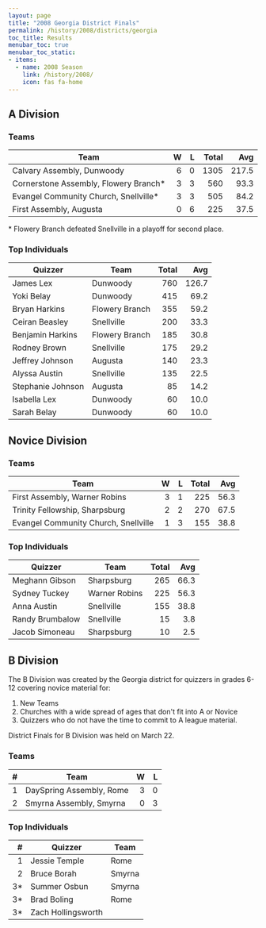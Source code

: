 ```yaml
---
layout: page
title: "2008 Georgia District Finals"
permalink: /history/2008/districts/georgia
toc_title: Results
menubar_toc: true
menubar_toc_static:
- items:
  - name: 2008 Season
    link: /history/2008/
    icon: fas fa-home
---
```


## A Division

### Teams

| Team                                  |    W |    L | Total |   Avg |
| ------------------------------------- | ---: | ---: | ----: | ----: |
| Calvary Assembly, Dunwoody            |    6 |    0 |  1305 | 217.5 |
| Cornerstone Assembly, Flowery Branch* |    3 |    3 |   560 |  93.3 |
| Evangel Community Church, Snellville* |    3 |    3 |   505 |  84.2 |
| First Assembly, Augusta               |    0 |    6 |   225 |  37.5 |

\* Flowery Branch defeated Snellville in a playoff for second place.

### Top Individuals

| Quizzer           | Team           | Total |   Avg |
| ----------------- | -------------- | ----: | ----: |
| James Lex         | Dunwoody       |   760 | 126.7 |
| Yoki Belay        | Dunwoody       |   415 |  69.2 |
| Bryan Harkins     | Flowery Branch |   355 |  59.2 |
| Ceiran Beasley    | Snellville     |   200 |  33.3 |
| Benjamin Harkins  | Flowery Branch |   185 |  30.8 |
| Rodney Brown      | Snellville     |   175 |  29.2 |
| Jeffrey Johnson   | Augusta        |   140 |  23.3 |
| Alyssa Austin     | Snellville     |   135 |  22.5 |
| Stephanie Johnson | Augusta        |    85 |  14.2 |
| Isabella Lex      | Dunwoody       |    60 |  10.0 |
| Sarah Belay       | Dunwoody       |    60 |  10.0 |

## Novice Division

### Teams

| Team                                 |    W |    L | Total |  Avg |
| ------------------------------------ | ---: | ---: | ----: | ---: |
| First Assembly, Warner Robins        |    3 |    1 |   225 | 56.3 |
| Trinity Fellowship, Sharpsburg       |    2 |    2 |   270 | 67.5 |
| Evangel Community Church, Snellville |    1 |    3 |   155 | 38.8 |

### Top Individuals

| Quizzer         | Team          | Total |  Avg |
| --------------- | ------------- | ----: | ---: |
| Meghann Gibson  | Sharpsburg    |   265 | 66.3 |
| Sydney Tuckey   | Warner Robins |   225 | 56.3 |
| Anna Austin     | Snellville    |   155 | 38.8 |
| Randy Brumbalow | Snellville    |    15 |  3.8 |
| Jacob Simoneau  | Sharpsburg    |    10 |  2.5 |

## B Division

The B Division was created by the Georgia district for quizzers in grades 6-12 covering novice material for:
1. New Teams
2. Churches with a wide spread of ages that don't fit into A or Novice
3. Quizzers who do not have the time to commit to A league material.

District Finals for B Division was held on March 22.

### Teams

|    # | Team                     |    W |    L |
| ---: | ------------------------ | ---: | ---: |
|    1 | DaySpring Assembly, Rome |    3 |    0 |
|    2 | Smyrna Assembly, Smyrna  |    0 |    3 |

### Top Individuals

|    # | Quizzer            | Team   |
| ---: | ------------------ | ------ |
|    1 | Jessie Temple      | Rome   |
|    2 | Bruce Borah        | Smyrna |
|   3* | Summer Osbun       | Smyrna |
|   3* | Brad Boling        | Rome   |
|   3* | Zach Hollingsworth |        |

